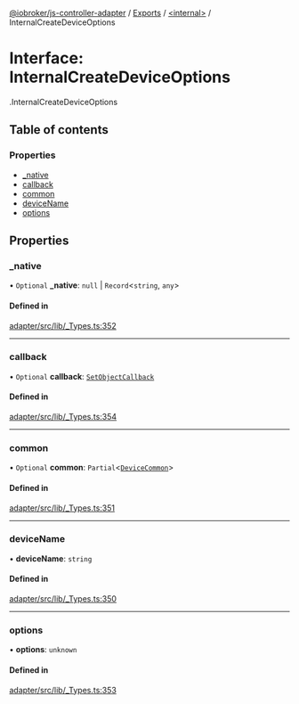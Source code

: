 [@iobroker/js-controller-adapter](../README.md) / [Exports](../modules.md) / [<internal\>](../modules/internal_.md) / InternalCreateDeviceOptions

# Interface: InternalCreateDeviceOptions

[<internal>](../modules/internal_.md).InternalCreateDeviceOptions

## Table of contents

### Properties

- [\_native](internal_.InternalCreateDeviceOptions.md#_native)
- [callback](internal_.InternalCreateDeviceOptions.md#callback)
- [common](internal_.InternalCreateDeviceOptions.md#common)
- [deviceName](internal_.InternalCreateDeviceOptions.md#devicename)
- [options](internal_.InternalCreateDeviceOptions.md#options)

## Properties

### \_native

• `Optional` **\_native**: ``null`` \| `Record`<`string`, `any`\>

#### Defined in

[adapter/src/lib/_Types.ts:352](https://github.com/ioBroker/ioBroker.js-controller/blob/4361085b/packages/adapter/src/lib/_Types.ts#L352)

___

### callback

• `Optional` **callback**: [`SetObjectCallback`](../modules/internal_.md#setobjectcallback)

#### Defined in

[adapter/src/lib/_Types.ts:354](https://github.com/ioBroker/ioBroker.js-controller/blob/4361085b/packages/adapter/src/lib/_Types.ts#L354)

___

### common

• `Optional` **common**: `Partial`<[`DeviceCommon`](internal_.DeviceCommon.md)\>

#### Defined in

[adapter/src/lib/_Types.ts:351](https://github.com/ioBroker/ioBroker.js-controller/blob/4361085b/packages/adapter/src/lib/_Types.ts#L351)

___

### deviceName

• **deviceName**: `string`

#### Defined in

[adapter/src/lib/_Types.ts:350](https://github.com/ioBroker/ioBroker.js-controller/blob/4361085b/packages/adapter/src/lib/_Types.ts#L350)

___

### options

• **options**: `unknown`

#### Defined in

[adapter/src/lib/_Types.ts:353](https://github.com/ioBroker/ioBroker.js-controller/blob/4361085b/packages/adapter/src/lib/_Types.ts#L353)
